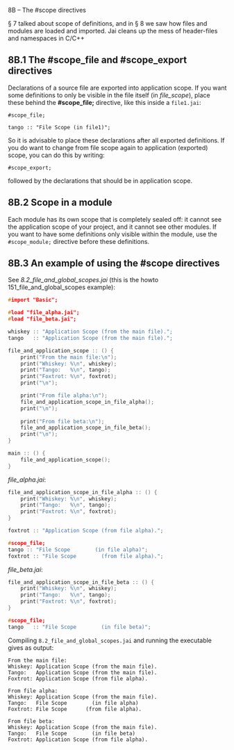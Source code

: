8B – The #scope directives

§ 7 talked about scope of definitions, and in § 8 we saw how files and modules are loaded and imported. Jai cleans up the mess of header-files and namespaces in C/C++  

## 8B.1 The #scope_file and #scope_export directives
Declarations of a source file are exported into application scope. If you want some definitions to only be visible in the file itself (in _file_scope_), place these behind the **#scope_file;** directive, like this inside a `file1.jai`:  

```
#scope_file;

tango :: "File Scope (in file1)";
```

So it is advisable to place these declarations after all exported definitions. If you do want to change from file scope again to application (exported) scope, you can do this by writing:  
```
#scope_export;
```
followed by the declarations that should be in application scope.

## 8B.2 Scope in a module
Each module has its own scope that is completely sealed off: it cannot see the application scope of your project, and it cannot see other modules.
If you want to have some definitions only visible within the module, use the `#scope_module;` directive before these definitions.

## 8B.3 An example of using the #scope directives
See _8.2_file_and_global_scopes.jai_ (this is the howto 151_file_and_global_scopes example):  

```c++
#import "Basic";

#load "file_alpha.jai";
#load "file_beta.jai";

whiskey :: "Application Scope (from the main file).";
tango   :: "Application Scope (from the main file).";

file_and_application_scope :: () {
    print("From the main file:\n");
    print("Whiskey: %\n", whiskey);
    print("Tango:   %\n", tango);
    print("Foxtrot: %\n", foxtrot);  
    print("\n");

    print("From file alpha:\n");
    file_and_application_scope_in_file_alpha();
    print("\n");
    
    print("From file beta:\n");
    file_and_application_scope_in_file_beta();
    print("\n");
}

main :: () {
    file_and_application_scope();
}
```

_file_alpha.jai_:
```c++
file_and_application_scope_in_file_alpha :: () {
    print("Whiskey: %\n", whiskey);
    print("Tango:   %\n", tango);
    print("Foxtrot: %\n", foxtrot);
}

foxtrot :: "Application Scope (from file alpha).";

#scope_file;
tango :: "File Scope        (in file alpha)";
foxtrot :: "File Scope        (from file alpha).";
```

_file_beta.jai_:
```c++
file_and_application_scope_in_file_beta :: () {
    print("Whiskey: %\n", whiskey);
    print("Tango:   %\n", tango);
    print("Foxtrot: %\n", foxtrot);
}

#scope_file;
tango   :: "File Scope        (in file beta)";
```

Compiling `8.2_file_and_global_scopes.jai` and running the executable gives as output:  

```
From the main file:
Whiskey: Application Scope (from the main file).
Tango:   Application Scope (from the main file).
Foxtrot: Application Scope (from file alpha).

From file alpha:
Whiskey: Application Scope (from the main file).
Tango:   File Scope        (in file alpha)
Foxtrot: File Scope      (from file alpha).

From file beta:
Whiskey: Application Scope (from the main file).
Tango:   File Scope        (in file beta)
Foxtrot: Application Scope (from file alpha).
```